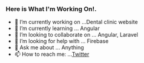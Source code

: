 ### Here is What I'm Working On!.


- 🔭 I’m currently working on ...Dental clinic website
- 🌱 I’m currently learning ... Angular
- 👯 I’m looking to collaborate on ... Angular, Laravel
- 🤔 I’m looking for help with ... Firebase
- 💬 Ask me about ... Anything
- 📫 How to reach me: ...[Twitter](https://twitter.com/Ryan_Ait_)

